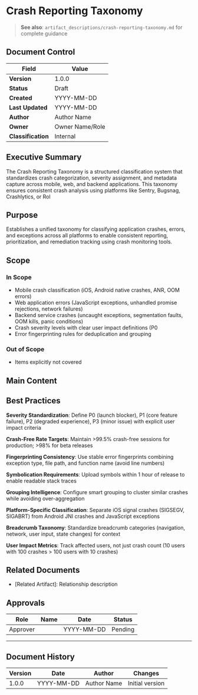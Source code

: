 # Crash Reporting Taxonomy

> **See also**: `artifact_descriptions/crash-reporting-taxonomy.md` for complete guidance

## Document Control

| Field | Value |
|-------|-------|
| **Version** | 1.0.0 |
| **Status** | Draft |
| **Created** | YYYY-MM-DD |
| **Last Updated** | YYYY-MM-DD |
| **Author** | Author Name |
| **Owner** | Owner Name/Role |
| **Classification** | Internal |

## Executive Summary

The Crash Reporting Taxonomy is a structured classification system that standardizes crash categorization, severity assignment, and metadata capture across mobile, web, and backend applications. This taxonomy ensures consistent crash analysis using platforms like Sentry, Bugsnag, Crashlytics, or Rol

## Purpose

Establishes a unified taxonomy for classifying application crashes, errors, and exceptions across all platforms to enable consistent reporting, prioritization, and remediation tracking using crash monitoring tools.

## Scope

### In Scope

- Mobile crash classification (iOS, Android native crashes, ANR, OOM errors)
- Web application errors (JavaScript exceptions, unhandled promise rejections, network failures)
- Backend service crashes (uncaught exceptions, segmentation faults, OOM kills, panic conditions)
- Crash severity levels with clear user impact definitions (P0
- Error fingerprinting rules for deduplication and grouping

### Out of Scope

- Items explicitly not covered

## Main Content

<!-- Provide detailed content specific to this artifact type -->
<!-- Refer to the artifact description for required sections -->

## Best Practices

**Severity Standardization**: Define P0 (launch blocker), P1 (core feature failure), P2 (degraded experience), P3 (minor issue) with explicit user impact criteria

**Crash-Free Rate Targets**: Maintain >99.5% crash-free sessions for production; >98% for beta releases

**Fingerprinting Consistency**: Use stable error fingerprints combining exception type, file path, and function name (avoid line numbers)

**Symbolication Requirements**: Upload symbols within 1 hour of release to enable readable stack traces

**Grouping Intelligence**: Configure smart grouping to cluster similar crashes while avoiding over-aggregation

**Platform-Specific Classification**: Separate iOS signal crashes (SIGSEGV, SIGABRT) from Android JNI crashes and JavaScript exceptions

**Breadcrumb Taxonomy**: Standardize breadcrumb categories (navigation, network, user input, state changes) for context

**User Impact Metrics**: Track affected users, not just crash count (10 users with 100 crashes > 100 users with 10 crashes)

## Related Documents

- [Related Artifact]: Relationship description

## Approvals

| Role | Name | Date | Status |
|------|------|------|--------|
| Approver | | YYYY-MM-DD | Pending |

---

## Document History

| Version | Date | Author | Changes |
|---------|------|--------|---------|
| 1.0.0 | YYYY-MM-DD | Author Name | Initial version |
